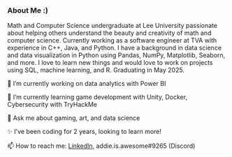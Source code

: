 ### About Me :)



Math and Computer Science undergraduate at Lee University passionate about helping others understand the beauty and creativity of math and computer science. Currently working as a software engineer at TVA with experience in C++, Java, and Python. I have a background in data science and data visualization in Python using Pandas, NumPy, Matplotlib, Seaborn, and more. I love to learn new things and would love to work on projects using SQL, machine learning, and R. Graduating in May 2025.

🔭 I’m currently working on data analytics with Power BI

🌱 I’m currently learning game development with Unity, Docker, Cybersecurity with TryHackMe

💬 Ask me about gaming, art, and data science

✨ I've been coding for 2 years, looking to learn more!

📫 How to reach me: [LinkedIn](https://www.linkedin.com/in/addie-standish), addie.is.awesome#9265 (Discord)
